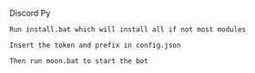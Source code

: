 Discord Py

`Run install.bat which will install all if not most modules`

`Insert the token and prefix in config.json`

`Then run moon.bat to start the bot`
